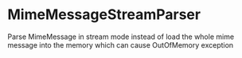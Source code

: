 # MimeMessageStreamParser
Parse MimeMessage in stream mode instead of load the whole mime message into the memory which can cause OutOfMemory exception
